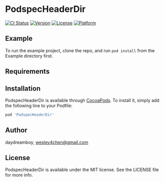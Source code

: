 # PodspecHeaderDir

[![CI Status](http://img.shields.io/travis/daydreamboy/PodspecHeaderDir.svg?style=flat)](https://travis-ci.org/daydreamboy/PodspecHeaderDir)
[![Version](https://img.shields.io/cocoapods/v/PodspecHeaderDir.svg?style=flat)](http://cocoapods.org/pods/PodspecHeaderDir)
[![License](https://img.shields.io/cocoapods/l/PodspecHeaderDir.svg?style=flat)](http://cocoapods.org/pods/PodspecHeaderDir)
[![Platform](https://img.shields.io/cocoapods/p/PodspecHeaderDir.svg?style=flat)](http://cocoapods.org/pods/PodspecHeaderDir)

## Example

To run the example project, clone the repo, and run `pod install` from the Example directory first.

## Requirements

## Installation

PodspecHeaderDir is available through [CocoaPods](http://cocoapods.org). To install
it, simply add the following line to your Podfile:

```ruby
pod 'PodspecHeaderDir'
```

## Author

daydreamboy, wesley4chen@gmail.com

## License

PodspecHeaderDir is available under the MIT license. See the LICENSE file for more info.
